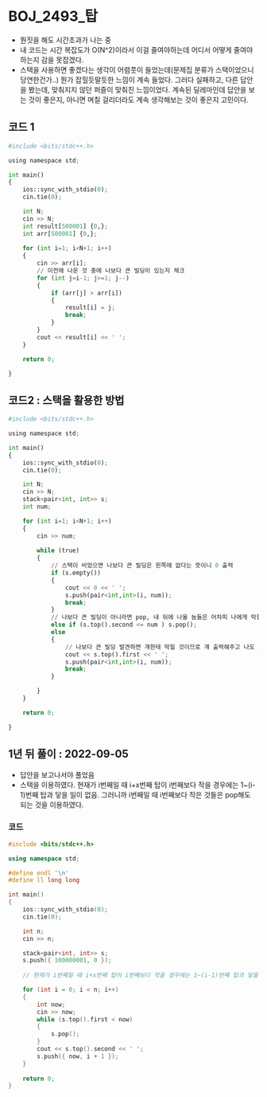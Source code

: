 # BOJ_2493_탑

- 뭔짓을 해도 시간초과가 나는 중
- 내 코드는 시간 복잡도가 O(N^2)이라서 이걸 줄여야하는데 어디서 어떻게 줄여야하는지 감을 못잡겠다.
- 스택을 사용하면 좋겠다는 생각이 어렴풋이 들었는데(문제집 분류가 스택이었으니 당연한건가..) 뭔가 잡힐듯말듯한 느낌이 계속 들었다. 그러다 실패하고, 다른 답안을 봤는데, 맞춰지지 않던 퍼즐이 맞춰진 느낌이었다. 계속된 딜레마인데 답안을 보는 것이 좋은지, 아니면 며칠 걸리더라도 계속 생각해보는 것이 좋은지 고민이다.



## 코드 1

```python
#include <bits/stdc++.h>

using namespace std;

int main()
{
    ios::sync_with_stdio(0);
    cin.tie(0);

    int N;
    cin >> N;
    int result[500001] {0,};
    int arr[500001] {0,};
    
    for (int i=1; i<N+1; i++) 
    {
        cin >> arr[i];
        // 이전에 나온 것 중에 나보다 큰 빌딩이 있는지 체크
        for (int j=i-1; j>=1; j--)
        {
            if (arr[j] > arr[i]) 
            {
                result[i] = j;
                break;
            }
        }
        cout << result[i] << ' ';
    }

    return 0;

}
```



## 코드2 : 스택을 활용한 방법

```python
#include <bits/stdc++.h>

using namespace std;

int main()
{
    ios::sync_with_stdio(0);
    cin.tie(0);

    int N;
    cin >> N;
    stack<pair<int, int>> s;
    int num;

    for (int i=1; i<N+1; i++) 
    {
        cin >> num;
        
        while (true)
        {
            // 스택이 비었으면 나보다 큰 빌딩은 왼쪽에 없다는 뜻이니 0 출력
            if (s.empty())
            {
                cout << 0 << ' ';
                s.push(pair<int,int>(i, num));
                break;
            }
            // 나보다 큰 빌딩이 아니라면 pop, 내 뒤에 나올 놈들은 어차피 나에게 막힐 것임
            else if (s.top().second <= num ) s.pop();
            else 
            {
                // 나보다 큰 빌딩 발견하면 걔한테 막힐 것이므로 걔 출력해주고 나도 스택에 쏙
                cout << s.top().first << ' ';
                s.push(pair<int,int>(i, num));
                break;
            }

        }
    }

    return 0;

}
```



## 1년 뒤 풀이 : 2022-09-05

- 답안을 보고나서야 풀었음
- 스택을 이용하였다. 현재가 i번째일 때 i+x번째 탑이 i번째보다 작을 경우에는 1~(i-1)번째 탑과 닿을 일이 없음. 그러니까 i번째일 때 i번째보다 작은 것들은 pop해도 되는 것을 이용하였다.

### 코드 

```c++
#include <bits/stdc++.h>

using namespace std;

#define endl '\n'
#define ll long long

int main()
{
	ios::sync_with_stdio(0);
	cin.tie(0);

	int n;
	cin >> n; 

	stack<pair<int, int>> s;
	s.push({ 100000001, 0 });
	
	// 현재가 i번째일 때 i+x번째 탑이 i번째보다 작을 경우에는 1~(i-1)번째 탑과 닿을 일이 없음. 그러니까 i번째일 때 i번째보다 작은 것들은 pop해도 됨

	for (int i = 0; i < n; i++)
	{
		int now;
		cin >> now;
		while (s.top().first < now)
		{
			s.pop();
		}
		cout << s.top().second << ' ';
		s.push({ now, i + 1 });
	}
	
	return 0;
}
```

